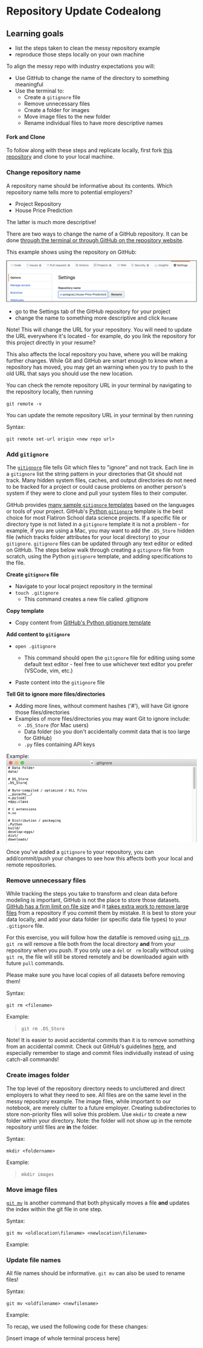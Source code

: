 # Repository Update Codealong

## Learning goals
- list the steps taken to clean the messy repository example
- reproduce those steps locally on your own machine

To align the messy repo with industry expectations you will:

- Use GitHub to change the name of the directory to something meaningful
- Use the terminal to:
  - Create a `gitignore` file
  - Remove unnecessary files
  - Create a folder for images
  - Move image files to the new folder
  - Rename individual files to have more descriptive names

#### Fork and Clone
To follow along with these steps and replicate locally, first fork [this repository](https://github.com/learn-co-curriculum/dsc-postgrad_Project-Repository) and clone to your local machine.

### Change repository name
A repository name should be informative about its contents. Which repository name tells more to potential employers?

- Project Repository
- House Price Prediction

The latter is much more descriptive!

There are two ways to change the name of a GitHub repository. It can be done [through the terminal or through GitHub on the repository website](https://help.github.com/en/github/administering-a-repository/renaming-a-repository).

This example shows using the repository on GitHub:

![changing repository name](images/change-repo-name.png)

- go to the Settings tab of the GitHub repository for your project
- change the name to something more descriptive and click `Rename`

Note! This will change the URL for your repository. You will need to update the URL everywhere it's located - for example, do you link the repository for this project directly in your resume?

This also affects the local repository you have, where you will be making further changes. While Git and GitHub are smart enough to know when a repository has moved, you may get an warning when you try to push to the old URL that says you should use the new location.

You can check the remote repository URL in your terminal by navigating to the repository locally, then running 

`git remote -v`

You can update the remote repository URL in your terminal by then running

Syntax:

`git remote set-url origin <new repo url>`

### Add `gitignore`
The [`gitignore`](https://git-scm.com/docs/gitignore) file tells Git which files to "ignore" and not track. Each line in a `gitignore` list the string pattern in your directories that Git should not track. Many hidden system files, caches, and output directories do not need to be tracked for a project or could cause problems on another person's system if they were to clone and pull your system files to their computer. 

GitHub provides [many sample `gitignore` templates](https://github.com/github/gitignore) based on the languages or tools of your project. GitHub's [Python `gitignore`](https://github.com/github/gitignore/blob/master/Python.gitignore) template is the best choice for most Flatiron School data science projects. If a specific file or directory type is not listed in a `gitignore` template it is not a problem - for example, if you are using a Mac, you may want to add the `.DS_Store` hidden file (which tracks folder attributes for your local directory) to your `gitignore`. `gitignore` files can be updated through any text editor or edited on GitHub. The steps below walk through creating a `gitignore` file from scratch, using the Python `gitignore` template, and adding specifications to the file. 

**Create `gitignore` file**
- Navigate to your local project repository in the terminal
- `touch .gitignore` 
  - This command creates a new file called .gitignore

**Copy template**
- Copy content from [GitHub's Python gitignore template](https://github.com/github/gitignore/blob/master/Python.gitignore) 

**Add content to `gitignore`**

- `open .gitignore`
  - This command should open the `gitignore` file for editing using some default text editor - feel free to use whichever text editor you prefer (VSCode, vim, etc.)

- Paste content into the `gitignore` file

**Tell Git to ignore more files/directories**
- Adding more lines, without comment hashes ('#'), will have Git ignore those files/directories
- Examples of more files/directories you may want Git to ignore include:
  - `.DS_Store` (for Mac users)
  - Data folder (so you don't accidentally commit data that is too large for GitHub)
  - `.py` files containing API keys

Example:
![screenshot of a gitignore](images/example-gitignore.png)

Once you've added a `gitignore` to your repository, you can add/commit/push your changes to see how this affects both your local and remote repositories.

### Remove unnecessary files
While tracking the steps you take to transform and clean data before modeling is important, GitHub is not the place to store those datasets. [GitHub has a firm limit on file size](https://help.github.com/en/github/managing-large-files/conditions-for-large-files) and it [takes extra work to remove large files](https://help.github.com/en/github/managing-large-files/removing-files-from-a-repositorys-history) from a repository if you commit them by mistake. It is best to  store your data locally, and add your data folder (or specific data file types) to your `.gitignore` file.

For this exercise, you will follow how the datafile is removed using [`git rm`](https://git-scm.com/docs/git-rm). `git rm` will remove a file both from the local directory **and** from your repository when you push. If you only use a `del` or ` rm` locally without using `git rm`, the file will still be stored remotely and be downloaded again with future `pull` commands.

Please make sure you have local copies of all datasets before removing them!

Syntax:

`git rm <filename>`

Example:
> `git rm .DS_Store`

Note! It is easier to avoid accidental commits than it is to remove something from an accidental commit. Check out GitHub's guidelines [here](https://help.github.com/en/github/authenticating-to-github/removing-sensitive-data-from-a-repository#avoiding-accidental-commits-in-the-future), and especially remember to stage and commit files individually instead of using catch-all commands!

### Create images folder
The top level of the repository directory needs to uncluttered and direct employers to what they need to see. All files are on the same level in the messy repository example. The image files, while important to our notebook, are merely clutter to a future employer. Creating subdirectories to store non-priority files will solve this problem. Use `mkdir` to create a new folder within your directory. Note: the folder will not show up in the remote repository until files are **in** the folder.

Syntax:

`mkdir <foldername>`

Example:
> `mkdir images`

### Move image files
[`git mv`](https://git-scm.com/docs/git-mv) is another command that both physically moves a file **and** updates the index within the git file in one step. 

Syntax:

`git mv <oldlocation\filename> <newlocation\filename>`

Example:
> 

### Update file names

All file names should be informative. `git mv` can also be used to rename files!

Syntax:

`git mv <oldfilename> <newfilename>`

Example:
> 

To recap, we used the following code for these changes:

[insert image of whole terminal process here]

